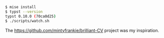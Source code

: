 ```sh
$ mise install
$ typst --version
typst 0.10.0 (70ca0d25)
$ ./scripts/watch.sh
```

The https://github.com/mintyfrankie/brilliant-CV project was my inspiration.
